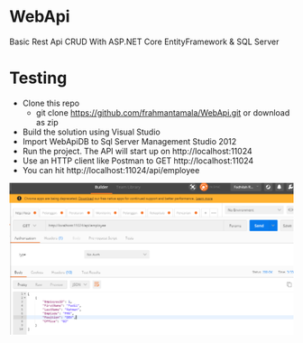 # WebApi
Basic Rest Api CRUD With ASP.NET Core EntityFramework & SQL Server 

# Testing
- Clone this repo
  - git clone https://github.com/frahmantamala/WebApi.git or download as zip
- Build the solution using Visual Studio  
- Import WebApiDB to Sql Server Management Studio 2012
- Run the project. The API will start up on http://localhost:11024
- Use an HTTP client like Postman to GET http://localhost:11024
- You can hit http://localhost:11024/api/employee

![alt text](https://raw.githubusercontent.com/frahmantamala/WebApi/master/WebApi/Content/Example.png)


